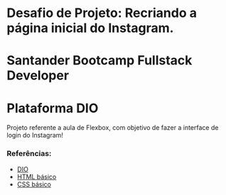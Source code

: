 # Desafio de Projeto: Recriando a página inicial do Instagram.

# Santander Bootcamp Fullstack Developer
# Plataforma DIO

Projeto referente a aula de Flexbox, com objetivo de fazer a interface de login do Instagram! 

### Referências:

* [DIO](https://web.dio.me)
* [HTML básico](https://www.w3schools.com/html/)
* [CSS básico](https://developer.mozilla.org/pt-BR/docs/Web/CSS)
